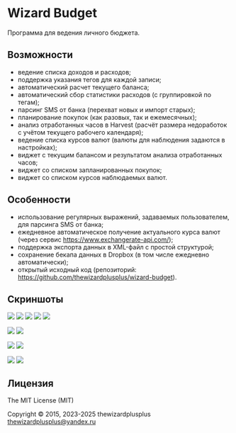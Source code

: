 # Wizard Budget

Программа для ведения личного бюджета.

## Возможности

* ведение списка доходов и расходов;
* поддержка указания тегов для каждой записи;
* автоматический расчет текущего баланса;
* автоматический сбор статистики расходов (с группировкой по тегам);
* парсинг SMS от банка (перехват новых и импорт старых);
* планирование покупок (как разовых, так и ежемесячных);
* анализ отработанных часов в Harvest (расчёт размера недоработок с учётом текущего рабочего календаря);
* ведение списка курсов валют (валюты для наблюдения задаются в настройках);
* виджет с текущим балансом и результатом анализа отработанных часов;
* виджет со списком запланированных покупок;
* виджет со списком курсов наблюдаемых валют.

## Особенности

* использование регулярных выражений, задаваемых пользователем, для парсинга SMS от банка;
* ежедневное автоматическое получение актуального курса валют (через сервис https://www.exchangerate-api.com/);
* поддержка экспорта данных в XML-файл с простой структурой;
* сохранение бекапа данных в Dropbox (в том числе ежедневно автоматически);
* открытый исходный код (репозиторий: https://github.com/thewizardplusplus/wizard-budget).

## Скриншоты

![](docs/screenshots/spendings.png)
![](docs/screenshots/buys.png)
![](docs/screenshots/stats.png)
![](docs/screenshots/hours.png)
![](docs/screenshots/currencies.jpg)

![](docs/screenshots/spendings_widget.jpg)
![](docs/screenshots/spendings_widget_small.jpg)

![](docs/screenshots/buys_widget.jpg)
![](docs/screenshots/buys_widget_only_monthly.jpg)

![](docs/screenshots/currencies_widget_top.jpg)
![](docs/screenshots/currencies_widget_bottom.jpg)

## Лицензия

The MIT License (MIT)

Copyright &copy; 2015, 2023-2025 thewizardplusplus <thewizardplusplus@yandex.ru>
